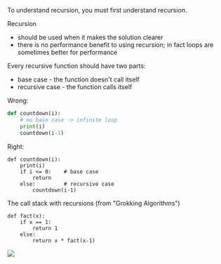 To understand recursion, you must first understand recursion.

Recursion
* should be used when it makes the solution clearer
* there is no performance benefit to using recursion; in fact loops are sometimes better for performance

Every recursive function should have two parts:

* base case - the function doesn't call itself
* recursive case - the function calls itself

Wrong:

```python
def countdown(i):
    # no base case -> infinite loop
    print(i)
    countdown(i-1)
```

Right:

```
def countdown(i):
    print(i)
    if i <= 0:    # base case
        return
    else:         # recursive case
        countdown(i-1)
```

The call stack with recursions (from "Grokking Algorithms")

```
def fact(x):
    if x == 1:
        return 1
    else:
        return x * fact(x-1)
```

<img src="https://user-images.githubusercontent.com/1047259/132297124-1d1f431e-22c9-423e-8651-ec9365580d02.png" style="max-width:100%;height:auto;"> 
